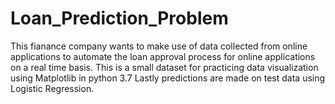 # Loan_Prediction_Problem
This fianance company wants to make use of data collected from online applications to automate the loan approval process for online applications on a real time basis.
This is a small dataset for practicing data visualization using Matplotlib in python 3.7
Lastly predictions are made on test data using Logistic Regression.

